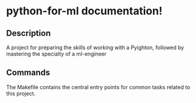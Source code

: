 # python-for-ml documentation!

## Description

A project for preparing the skills of working with a Pyighton, followed by mastering the specialty of a ml-engineer

## Commands

The Makefile contains the central entry points for common tasks related to this project.

